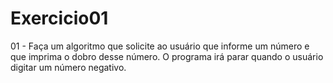 # Exercicio01

01 - Faça um algoritmo que solicite ao usuário que informe um número e que imprima o dobro desse número. O programa irá parar quando o usuário digitar um número negativo.
